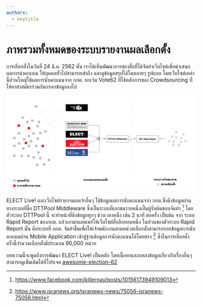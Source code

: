 ```yaml
---
authors:
  - heytitle
---
```


# ภาพรวมทั้งหมดของระบบรายงานผลเลือกตั้ง

การเลือกตั้งในวันที่ 24 มี.ค. 2562 นั้น
เราได้เห็นพัฒนาการของสื่อที่ได้จัดทำเว็บไซต์เพื่อนำเสนอผลการนำคะแนน ให้บุคคลทั่วไปสามารถเข้าถึง และดูข้อมูลสรุปได้ในหลายๆ รูปแบบ
โดยเว็บไซต์เหล่านี้ส่วนใหญ่ใช้ผลการนับคะแนนจาก กกต.​ ยกเว้น Vote62 ที่ใช้หลักการของ Crowdsourcing ที่ให้อาสาสมัครร่วมกันกรอกข้อมูลลงไป

![](./Untitled-ed349e57-2435-45e6-995f-930d226500ad.png)

ELECT Live! และเว็บไซต์รายงานผลเจ้าอื่นๆ
ใช้ข้อมูลผลการนับคะแนนจาก กกต.​
ซึ่งดึงข้อมูลผ่านทางระบบที่ชื่อ DTTPool Middleware
ซึ่งเป็นระบบที่เอกชนรายหนึ่งเป็นผู้รับผิดชอบจัดทำ [^1]
โดยตัวระบบ DTTPool นี้
จะทำหน้าที่ดึงข้อมูลทุกๆ ช่วงเวลาหนึ่ง เช่น 2 นาที ต่อครั้ง เป็นต้น จาก ระบบ Rapid Report ของกกต.
แล้วเอามาเผยแพร่ให้เว็บไซต์สื่ออีกทอดหนึ่ง
ในส่วนของตัวระบบ Rapid Report นั้น คือระบบที่ กกต. จัดทำขึ้นเพื่อให้เจ้าพนักงานตามหน่วยเลือกตั้งสามารกรอกข้อมูลการนับคะแนนผ่าน Mobile Application เข้าสู่ฐานข้อมูลการนับคะแนนได้โดยตรง [^2]
ซึ่งในการเลือกตั้งครั้งนี้จำนวนเลือกตั้งมีประมาณ 90,000 หน่วย

บทความนี้จะพูดถึงการพัฒนา ELECT Live! เป็นหลัก
โดยเนื้อหาและแหล่งข้อมูลเกี่ยวกับเรื่องอื่นๆ สามารถดูเพิ่มเติมได้ที่โปรเจค [awesome-election-62](https://github.com/codeforthailand/awesome-election-62)

[^1]: <https://www.facebook.com/killernay/posts/10156173949109013>
[^2]: <https://www.isranews.org/isranews-news/75056-isranews-75056.html>
